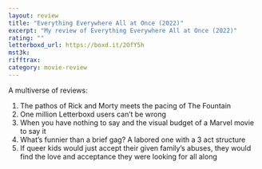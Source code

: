 ```yaml
---
layout: review
title: "Everything Everywhere All at Once (2022)"
excerpt: "My review of Everything Everywhere All at Once (2022)"
rating: ""
letterboxd_url: https://boxd.it/2OfY5h
mst3k:
rifftrax:
category: movie-review
---
```


A multiverse of reviews:

1. The pathos of Rick and Morty meets the pacing of The Fountain
2. One million Letterboxd users can’t be wrong
3. When you have nothing to say and the visual budget of a Marvel movie to say it
4. What’s funnier than a brief gag? A labored one with a 3 act structure
5. If queer kids would just accept their given family’s abuses, they would find the love and acceptance they were looking for all along
